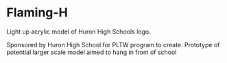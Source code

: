 # Flaming-H
Light up acrylic model of Huron High Schools logo. 

Sponsored by Huron High School for PLTW program to create. Prototype of potential larger scale model aimed to hang in from of school

